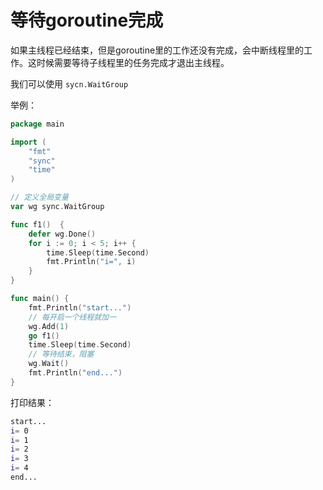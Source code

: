 # 等待goroutine完成

如果主线程已经结束，但是goroutine里的工作还没有完成，会中断线程里的工作。这时候需要等待子线程里的任务完成才退出主线程。

我们可以使用 `sycn.WaitGroup`

举例：

```go
package main

import (
	"fmt"
	"sync"
	"time"
)

// 定义全局变量
var wg sync.WaitGroup

func f1()  {
	defer wg.Done()
	for i := 0; i < 5; i++ {
		time.Sleep(time.Second)
		fmt.Println("i=", i)
	}
}

func main() {
	fmt.Println("start...")
	// 每开启一个线程就加一
	wg.Add(1)
	go f1()
	time.Sleep(time.Second)
	// 等待结束，阻塞
	wg.Wait()
	fmt.Println("end...")
}
```

打印结果：

```bash
start...
i= 0
i= 1
i= 2
i= 3
i= 4
end...
```



